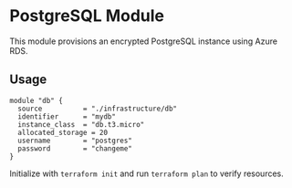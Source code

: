 # PostgreSQL Module

This module provisions an encrypted PostgreSQL instance using Azure RDS.

## Usage
```hcl
module "db" {
  source          = "./infrastructure/db"
  identifier      = "mydb"
  instance_class  = "db.t3.micro"
  allocated_storage = 20
  username        = "postgres"
  password        = "changeme"
}
```

Initialize with `terraform init` and run `terraform plan` to verify resources.
